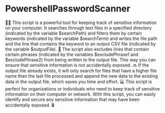 # PowershellPasswordScanner
🔎🔑 This script is a powerful tool for keeping track of sensitive information on your computer. It searches through text files in a specified directory (indicated by the variable $searchPath) and filters them by certain keywords (indicated by the variable $searchTerm) and writes the file path and the line that contains the keyword to an output CSV file (indicated by the variable $outputFile).
🚫 The script also excludes lines that contain certain phrases (indicated by the variables $excludePhrase1 and $excludePhrase2) from being written to the output file. This way you can ensure that sensitive information is not accidentally exposed.
🔜 If the output file already exists, it will only search for files that have a higher file name than the last file processed and append the new data to the existing data in the output file, which saves you time and effort.
💻 This script is perfect for organizations or individuals who need to keep track of sensitive information on their computer or network. With this script, you can easily identify and secure any sensitive information that may have been accidentally exposed. 🔒
